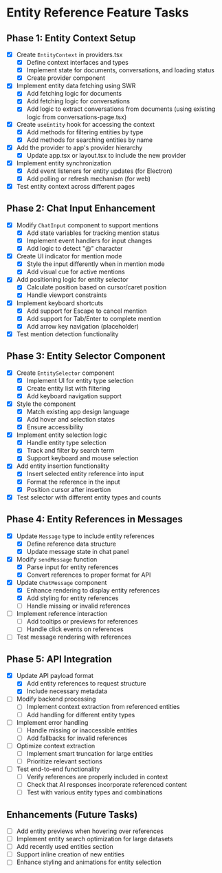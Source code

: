 # Entity Reference Feature Tasks

## Phase 1: Entity Context Setup

- [x] Create `EntityContext` in providers.tsx
  - [x] Define context interfaces and types
  - [x] Implement state for documents, conversations, and loading status
  - [x] Create provider component
- [x] Implement entity data fetching using SWR
  - [x] Add fetching logic for documents
  - [x] Add fetching logic for conversations
  - [x] Add logic to extract conversations from documents (using existing logic from conversations-page.tsx)
- [x] Create `useEntity` hook for accessing the context
  - [x] Add methods for filtering entities by type
  - [x] Add methods for searching entities by name
- [x] Add the provider to app's provider hierarchy
  - [x] Update app.tsx or layout.tsx to include the new provider
- [x] Implement entity synchronization
  - [x] Add event listeners for entity updates (for Electron)
  - [x] Add polling or refresh mechanism (for web)
- [x] Test entity context across different pages

## Phase 2: Chat Input Enhancement

- [x] Modify `ChatInput` component to support mentions
  - [x] Add state variables for tracking mention status
  - [x] Implement event handlers for input changes
  - [x] Add logic to detect "@" character
- [x] Create UI indicator for mention mode
  - [x] Style the input differently when in mention mode
  - [x] Add visual cue for active mentions
- [x] Add positioning logic for entity selector
  - [x] Calculate position based on cursor/caret position
  - [x] Handle viewport constraints
- [x] Implement keyboard shortcuts
  - [x] Add support for Escape to cancel mention
  - [x] Add support for Tab/Enter to complete mention
  - [x] Add arrow key navigation (placeholder)
- [x] Test mention detection functionality

## Phase 3: Entity Selector Component

- [x] Create `EntitySelector` component
  - [x] Implement UI for entity type selection
  - [x] Create entity list with filtering
  - [x] Add keyboard navigation support
- [x] Style the component
  - [x] Match existing app design language
  - [x] Add hover and selection states
  - [x] Ensure accessibility
- [x] Implement entity selection logic
  - [x] Handle entity type selection
  - [x] Track and filter by search term
  - [x] Support keyboard and mouse selection
- [x] Add entity insertion functionality
  - [x] Insert selected entity reference into input
  - [x] Format the reference in the input
  - [x] Position cursor after insertion
- [x] Test selector with different entity types and counts

## Phase 4: Entity References in Messages

- [x] Update `Message` type to include entity references
  - [x] Define reference data structure
  - [x] Update message state in chat panel
- [x] Modify `sendMessage` function
  - [x] Parse input for entity references
  - [x] Convert references to proper format for API
- [x] Update `ChatMessage` component
  - [x] Enhance rendering to display entity references
  - [x] Add styling for entity references
  - [ ] Handle missing or invalid references
- [ ] Implement reference interaction
  - [ ] Add tooltips or previews for references
  - [ ] Handle click events on references
- [ ] Test message rendering with references

## Phase 5: API Integration

- [x] Update API payload format
  - [x] Add entity references to request structure
  - [x] Include necessary metadata
- [ ] Modify backend processing
  - [ ] Implement context extraction from referenced entities
  - [ ] Add handling for different entity types
- [ ] Implement error handling
  - [ ] Handle missing or inaccessible entities
  - [ ] Add fallbacks for invalid references
- [ ] Optimize context extraction
  - [ ] Implement smart truncation for large entities
  - [ ] Prioritize relevant sections
- [ ] Test end-to-end functionality
  - [ ] Verify references are properly included in context
  - [ ] Check that AI responses incorporate referenced content
  - [ ] Test with various entity types and combinations

## Enhancements (Future Tasks)

- [ ] Add entity previews when hovering over references
- [ ] Implement entity search optimization for large datasets
- [ ] Add recently used entities section
- [ ] Support inline creation of new entities
- [ ] Enhance styling and animations for entity selection
